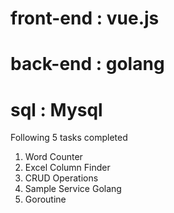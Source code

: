 # front-end : vue.js
# back-end : golang
# sql : Mysql


Following 5 tasks completed 

1. Word Counter
2. Excel Column Finder
3. CRUD Operations
4. Sample Service Golang
5. Goroutine
